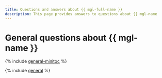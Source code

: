 ```yaml
---
title: Questions and answers about {{ mgl-full-name }}
description: This page provides answers to questions about {{ mgl-name }}.
---
```


# General questions about {{ mgl-name }}

{% include [general-minitoc](../../_qa/managed-gitlab/minitoc/general.md) %}

{% include [general](../../_qa/managed-gitlab/general.md) %}
